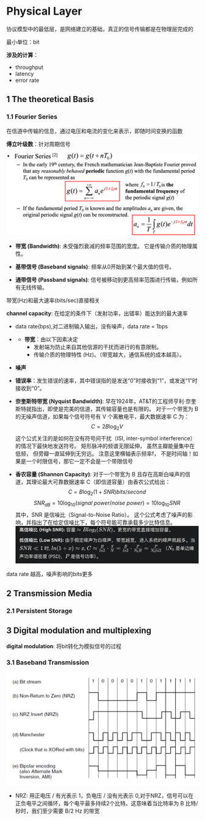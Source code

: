 # Physical Layer

协议模型中的最低层，是网络建立的基础，真正的信号传输都是在物理层完成的

最小单位：bit

**涉及的计算**：
- throughput
- latency
- error rate

## 1 The theoretical Basis 

### 1.1 Fourier Series

在信道中传输的信息，通过电压和电流的变化来表示，即随时间变换的函数

**傅立叶级数**：针对周期信号

![](assets/Pasted%20image%2020250923100946.png)

- **带宽 (Bandwidth)**: 未受强烈衰减的频率范围的宽度。 它是传输介质的物理属性。
    
- **基带信号 (Baseband signals)**: 频率从0开始到某个最大值的信号。
    
- **通带信号 (Passband signals)**: 信号被移动到更高频率范围进行传输，例如所有无线传输。

带宽(Hz)和最大速率(bits/sec)直接相关

**channel capacity**: 在给定的条件下（发射功率，出错率）能达到的最大速率
- data rate(bps),对二进制输入输出，没有噪声，data rate = 1bps
- - **带宽**：由以下因素决定
    - 发射端为防止来自其他信源的干扰而进行的有意限制。
    - 传输介质的物理特性 (Hz)。（带宽越大，通信系统的成本越高）。
- **噪声**
- **错误率**：发生错误的速率，其中错误指的是发送“0”时接收到“1”，或发送“1”时接收到“0”。

- **奈奎斯特带宽 (Nyquist Bandwidth)**: 早在1924年，AT&T的工程师亨利·奈奎斯特就指出，即使是完美的信道，其传输容量也是有限的。 对于一个带宽为 B 的无噪声信道，如果每个信号符号有 V 个离散电平，最大数据速率 C 为：
    $$C=2B \log_2​V$$
    这个公式关注的是如何在没有符号间干扰（ISI, inter-symbol interference）的情况下最快地发送符号。
    矩形脉冲的频谱无限延伸， 虽然主瓣能量集中在低频， 但旁瓣一直延伸到无穷远。 注意这里横轴表示频率f， 不是时间轴！如果是一个时限信号，那它一定不会是一个带限信号
- **香农容量 (Shannon Capacity)**: 对于一个带宽为 B 且存在高斯白噪声的信道，其理论最大可靠数据速率 C（即信道容量）由香农公式给出：$$C=B\log_2​(1+SNR)bits/second$$$$SNR_{dB} = 10\log_{10}(signal~power/ noise~power) = 10\log_{10}SNR$$
    其中，SNR 是信噪比（Signal-to-Noise Ratio）。 这个公式考虑了噪声的影响，并指出了在给定信噪比下，每个符号能可靠承载多少比特信息。 
    ![](assets/Pasted%20image%2020250923112632.png)

data rate 越高，噪声影响的bits更多

## 2 Transmission Media

### 2.1 Persistent Storage


## 3 Digital modulation and multiplexing

**digital modulation**: 将bit转化为模拟信号的过程

### 3.1 Baseband Transmission

![](assets/Pasted%20image%2020250928104332.png)

- NRZ: 用正电压 / 有光表示 1，负电压 / 没有光表示 0,对于NRZ，信号可以在正负电平之间循环，每个电平最多持续2个比特。这意味着当比特率为 B 比特/秒时，我们至少需要 B/2 Hz 的带宽
